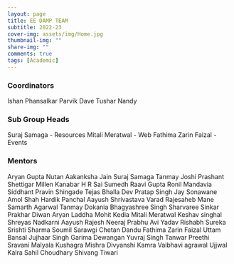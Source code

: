 ```yaml
---
layout: page
title: EE DAMP TEAM
subtitle: 2022-23
cover-img: assets/img/Home.jpg
thumbnail-img: ""
share-img: ""
comments: true
tags: [Academic]
---
```


### Coordinators
Ishan Phansalkar
Parvik Dave
Tushar Nandy

### Sub Group Heads
Suraj Samaga - Resources
Mitali Meratwal - Web
Fathima Zarin Faizal - Events

### Mentors
Aryan Gupta
Nutan 
Aakanksha Jain
Suraj Samaga
Tanmay Joshi 
Prashant Shettigar
Millen Kanabar 
H R Sai Sumedh
Raavi Gupta
Ronil Mandavia 
Siddhant Pravin Shingade
Tejas Bhalla
Dev Pratap Singh 
Jay Sonawane
Amol Shah
Hardik Panchal 
Aayush Shrivastava 
Varad Rajesaheb Mane
Samarth  Agarwal
Tanmay Dokania
Bhagyashree Singh 
Sharvaree Sinkar
Prakhar Diwan
Aryan Laddha
Mohit Kedia
Mitali Meratwal 
Keshav singhal 
Shreyas Nadkarni 
Aayush Rajesh
Neeraj Prabhu
Avi Yadav 
Rishabh Sureka
Srishti Sharma
Soumil Sarawgi
Chetan Dandu 
Fathima Zarin Faizal
Uttam Bansal 
Jujhaar Singh
Garima Dewangan
Yuvraj Singh Tanwar
Preethi Sravani Malyala
Kushagra Mishra
Divyanshi Kamra
Vaibhavi agrawal
Ujjwal Kalra
Sahil Choudhary 
Shivang Tiwari
